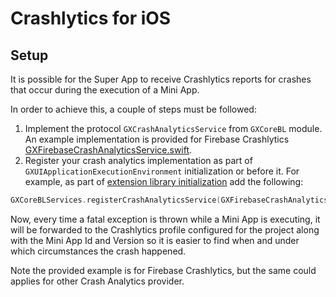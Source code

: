 # Crashlytics for iOS

## Setup

It is possible for the Super App to receive Crashlytics reports for crashes that occur during the execution of a Mini App.

In order to achieve this, a couple of steps must be followed:

1. Implement the protocol `GXCrashAnalyticsService` from `GXCoreBL` module. An example implementation is provided for Firebase Crashlytics [GXFirebaseCrashAnalyticsService.swift](GXFirebaseCrashAnalyticsService.swift).
2. Register your crash analytics implementation as part of `GXUIApplicationExecutionEnvironment` initialization or before it. For example, as part of [extension library initialization](../SampleExternalObject/SampleExObjLibrary.swift#L9) add the following:
 
```swift
GXCoreBLServices.registerCrashAnalyticsService(GXFirebaseCrashAnalyticsService.shared)
```

Now, every time a fatal exception is thrown while a Mini App is executing, it will be forwarded to the Crashlytics profile configured for the project along with the Mini App Id and Version so it is easier to find when and under which circumstances the crash happened.

Note the provided example is for Firebase Crashlytics, but the same could applies for other Crash Analytics provider.

